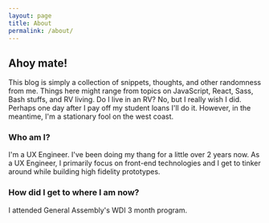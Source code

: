 ```yaml
---
layout: page
title: About
permalink: /about/
---
```


## Ahoy mate!

This blog is simply a collection of snippets, thoughts, and other randomness from me. Things here might range from topics on JavaScript, React, Sass, Bash stuffs, and RV living. Do I live in an RV? No, but I really wish I did. Perhaps one day after I pay off my student loans I'll do it. However, in the meantime, I'm a stationary fool on the west coast.

### Who am I?
I'm a UX Engineer. I've been doing my thang for a little over 2 years now. As a UX Engineer, I primarily focus on front-end technologies and I get to tinker around while building high fidelity prototypes.

### How did I get to where I am now?
I attended General Assembly's WDI 3 month program.
